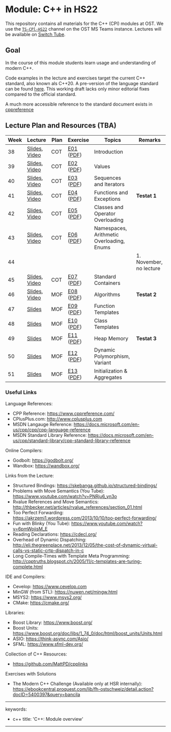 # Module: C++ in HS22

This repository contains all materials for the C++ (CPl) modules at OST.
We use the [`TS-CPl-HS22`](https://teams.microsoft.com/l/team/19%3afklDlnHjSarVrkvYZo1vHV3iWwNWWSDbqihG1H_RJcI1%40thread.tacv2/conversations?groupId=768978a4-af2b-4c69-827c-57e07334518c&tenantId=a6e70fa3-1c7a-4aa2-a25e-836eea52ca22) channel on the OST MS Teams instance.
Lectures will be available on [Switch Tube](https://tube.switch.ch/channels/889a82a4).

## Goal

In the course of this module students learn usage and understanding of modern C++.

Code examples in the lecture and exercises target the current C++ standard, also known als C++20.
A pre-version of the language standard can be found [here](https://isocpp.org/files/papers/N4860.pdf).
This working draft lacks only minor editorial fixes compared to the official standard.

A much more accessible reference to the standard document exists in [cppreference]( https://en.cppreference.com/w/)


## Lecture Plan and Resources (TBA)

| Week | Lecture                                                           | Plan | Exercise                                                                                | Topics                                                 | Remarks        |
|------|-------------------------------------------------------------------|------|-----------------------------------------------------------------------------------------|--------------------------------------------------------|----------------|
| 38   | [Slides](week01), [Video](https://tube.switch.ch/videos/41b34752) | COT  | [E01](week01/README.md) ([PDF](http://cxx.pages.gitlab.ost.ch/cpl/week01.pdf)) | Introduction                                           |                |
| 39   | [Slides](week02), [Video](https://tube.switch.ch/videos/af786ac1) | COT  | [E02](week02/README.md) ([PDF](http://cxx.pages.gitlab.ost.ch/cpl/week02.pdf)) | Values                                                 |                |
| 40   | [Slides](week03), [Video](https://tube.switch.ch/videos/0216adb3) | COT  | [E03](week03/README.md) ([PDF](http://cxx.pages.gitlab.ost.ch/cpl/week03.pdf)) | Sequences and Iterators                                |                |
| 41   | [Slides](week04), [Video](https://tube.switch.ch/videos/ffb06a12) | COT  | [E04](week04/README.md) ([PDF](http://cxx.pages.gitlab.ost.ch/cpl/week04.pdf)) | Functions and Exceptions                               | **Testat 1**   |
| 42   | [Slides](week05), [Video](https://tube.switch.ch/videos/3f9e7d90) | COT  | [E05](week05/README.md) ([PDF](http://cxx.pages.gitlab.ost.ch/cpl/week05.pdf)) | Classes and Operator Overloading                       |                |
| 43   | [Slides](week06), [Video](https://tube.switch.ch/videos/cb762743) | COT  | [E06](week06/README.md) ([PDF](http://cxx.pages.gitlab.ost.ch/cpl/week06.pdf)) | Namespaces, Arithmetic Overloading, Enums              |                |
| 44   |   |   |  |  | 1. November, no lecture               |
| 45   | [Slides](week07), [Video](https://tube.switch.ch/videos/a00095cb) | COT  | [E07](week07/README.md) ([PDF](http://cxx.pages.gitlab.ost.ch/cpl/week07.pdf)) | Standard Containers                                    |                |
| 46   | [Slides](week08), [Video](https://tube.switch.ch/videos/39d2de67) | MOF  | [E08](week08/README.md) ([PDF](http://cxx.pages.gitlab.ost.ch/cpl/week08.pdf)) | Algorithms                                             | **Testat 2**   |
| 47   | [Slides](week09)                                                  | MOF  | [E09](week09/README.md) ([PDF](http://cxx.pages.gitlab.ost.ch/cpl/week09.pdf)) | Function Templates                                     |                |
| 48   | [Slides](week10)                                                  | MOF  | [E10](week10/README.md) ([PDF](http://cxx.pages.gitlab.ost.ch/cpl/week10.pdf)) | Class Templates                                        |                |
| 49   | [Slides](week11)                                                  | MOF  | [E11](week11/README.md) ([PDF](http://cxx.pages.gitlab.ost.ch/cpl/week11.pdf)) | Heap Memory                                            | **Testat 3**   |
| 50   | [Slides](week12)                                                  | MOF  | [E12](week12/README.md) ([PDF](http://cxx.pages.gitlab.ost.ch/cpl/week12.pdf)) | Dynamic Polymorphism, Variant                          |                |
| 51   | [Slides](week13)                                                  | MOF  | [E13](week13/README.md) ([PDF](http://cxx.pages.gitlab.ost.ch/cpl/week13.pdf)) | Initialization & Aggregates                            |                |


### Useful Links

Language References:
- CPP Reference: https://www.cppreference.com/
- CPlusPlus.com: http://www.cplusplus.com
- MSDN Langauge Reference: https://docs.microsoft.com/en-us/cpp/cpp/cpp-language-reference
- MSDN Standard Library Reference: https://docs.microsoft.com/en-us/cpp/standard-library/cpp-standard-library-reference

Online Compilers:
- Godbolt: https://godbolt.org/
- Wandbox: https://wandbox.org/

Links from the Lecture:
- Structured Bindings: https://skebanga.github.io/structured-bindings/
- Problems with Move Semantics (You Tube): https://www.youtube.com/watch?v=PNRju6_yn3o
- Rvalue References and Move Semantics: http://thbecker.net/articles/rvalue_references/section_01.html
- Too Perfect Forwarding: https://akrzemi1.wordpress.com/2013/10/10/too-perfect-forwarding/
- Fun with Blinky (You Tube): https://www.youtube.com/watch?v=6pmWojisM_E
- Reading Declarations: https://cdecl.org/
- Overhead of Dynamic Dispatching: http://eli.thegreenplace.net/2013/12/05/the-cost-of-dynamic-virtual-calls-vs-static-crtp-dispatch-in-c
- Long Compile-Times with Template Meta Programming: http://cpptruths.blogspot.ch/2005/11/c-templates-are-turing-complete.html

IDE and Compilers:
- Cevelop: https://www.cevelop.com
- MinGW (from STL): https://nuwen.net/mingw.html
- MSYS2: https://www.msys2.org/
- CMake: https://cmake.org/

Libraries:
- Boost Library: https://www.boost.org/
- Boost Units: https://www.boost.org/doc/libs/1_74_0/doc/html/boost_units/Units.html
- ASIO: https://think-async.com/Asio/ 
- SFML: https://www.sfml-dev.org/

Collection of C++ Resources:
- https://github.com/MattPD/cpplinks

Exercises with Solutions
- The Modern C++ Challenge (Available only at HSR internally): https://ebookcentral.proquest.com/lib/fh-ostschweiz/detail.action?docID=5400397&query=bancila

---
keywords:
- c++
title: 'C++: Module overview'
---

